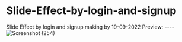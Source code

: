 # Slide-Effect-by-login-and-signup
Slide Effect by login and signup making by 19-09-2022
Preview: ----
![Screenshot (254)](https://user-images.githubusercontent.com/78216965/190961586-1586d909-e281-42b7-84a1-01ba8dd3e2e8.png)
